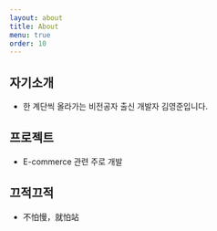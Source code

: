 ```yaml
---
layout: about
title: About
menu: true
order: 10
---
```


## 자기소개

- 한 계단씩 올라가는 비전공자 출신 개발자 김영준입니다.

## 프로젝트

- E-commerce 관련 주로 개발

## 끄적끄적

- 不怕慢，就怕站